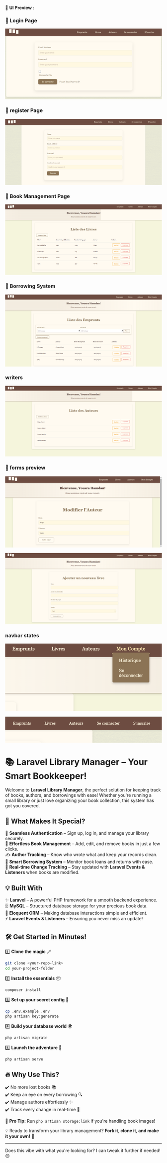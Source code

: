 🎨 **UI Preview** :
### 🔐 Login Page
![Login Page](screenshots/login-page.png)

### 🔐 register Page
![register Page](screenshots/register-page.png)

### 📖 Book Management Page
![Book Management](screenshots/book-management.png)

### 📅 Borrowing System
![Borrowing System](screenshots/borrowing-system.png)

### writers 
![writers](screenshots/writers-management.png)

### 📅 forms preview
![forms preview](screenshots/modifying-forms.png)

![forms preview](screenshots/adding-forms.png)

### navbar states
![navbar states](screenshots/nav1.png)

![navbar states](screenshots/nav2.png)

# 📚 Laravel Library Manager – Your Smart Bookkeeper!  

Welcome to **Laravel Library Manager**, the perfect solution for keeping track of books, authors, and borrowings with ease! Whether you're running a small library or just love organizing your book collection, this system has got you covered.  

## 🚀 What Makes It Special?  
🔐 **Seamless Authentication** – Sign up, log in, and manage your library securely.  
📖 **Effortless Book Management** – Add, edit, and remove books in just a few clicks.  
✍️ **Author Tracking** – Know who wrote what and keep your records clean.  
📅 **Smart Borrowing System** – Monitor book loans and returns with ease.  
📢 **Real-time Change Tracking** – Stay updated with **Laravel Events & Listeners** when books are modified.  

## 💡 Built With  
✨ **Laravel** – A powerful PHP framework for a smooth backend experience.  
🗄️ **MySQL** – Structured database storage for your precious book data.  
📡 **Eloquent ORM** – Making database interactions simple and efficient.  
⚡ **Laravel Events & Listeners** – Ensuring you never miss an update!  

## 🛠️ Get Started in Minutes!  
1️⃣ **Clone the magic** 🪄  
   ```bash
   git clone <your-repo-link>
   cd your-project-folder
   ```  
2️⃣ **Install the essentials** 📦  
   ```bash
   composer install
   ```  
3️⃣ **Set up your secret config** 🔑  
   ```bash
   cp .env.example .env
   php artisan key:generate
   ```  
4️⃣ **Build your database world** 🌍  
   ```bash
   php artisan migrate
   ```  
5️⃣ **Launch the adventure** 🚀  
   ```bash
   php artisan serve
   ```  

## 🔥 Why Use This?  
✔️ No more lost books 📚  
✔️ Keep an eye on every borrowing 🔍  
✔️ Manage authors effortlessly ✨  
✔️ Track every change in real-time 🔔  

📌 **Pro Tip:** Run `php artisan storage:link` if you're handling book images!  

💡 Ready to transform your library management? **Fork it, clone it, and make it your own!** 🚀  

---

Does this vibe with what you're looking for? I can tweak it further if needed! 😊
